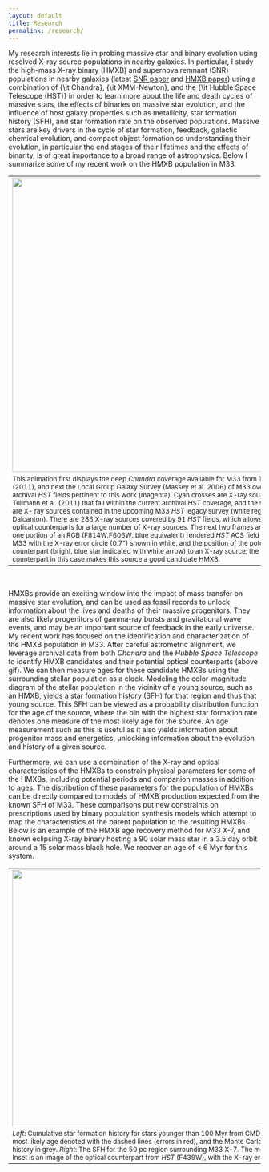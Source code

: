 ```yaml
---
layout: default
title: Research
permalink: /research/
---
```



My research interests lie in probing massive star and binary evolution using resolved X-ray source populations in nearby galaxies. In particular, I study the high-mass X-ray binary (HMXB) and supernova remnant (SNR) populations in nearby galaxies (latest [SNR paper](https://arxiv.org/abs/1708.01239) and [HMXB paper](../docs/m33hmxb_paper.pdf)) using a combination of {\it Chandra}, {\it XMM-Newton}, and the {\it Hubble Space Telescope (HST)} in order to learn more about the life and death cycles of massive stars, the effects of binaries on massive star evolution, and the influence of host galaxy properties such as metallicity, star formation history (SFH), and star formation rate on the observed populations. Massive stars are key drivers in the cycle of star formation, feedback, galactic chemical evolution, and compact object formation so understanding their evolution, in particular the end stages of their lifetimes and the effects of binarity, is of great importance to a broad range of astrophysics. Below I summarize some of my recent work on the HMXB population in M33. 

<table class="image" align="center">
<tr><td><img src="../images/m33coverage.gif" height="588px" width="600px"></td></tr>
<tr><td class="caption" style="width: 345px"><font size="2">This animation first displays the deep <i>Chandra</i> coverage available for M33 from Tullmann et al. (2011), and next the Local Group Galaxy Survey (Massey et al. 2006) of M33 overlaid with the archival <i>HST</i> fields pertinent to this work (magenta). Cyan crosses are X-ray sources from Tullmann et al. (2011) that fall within the current archival <i>HST</i> coverage, and the white crosses are X- ray sources contained in the upcoming M33 <i>HST</i> legacy survey (white regions; PI: J. Dalcanton). There are 286 X-ray sources covered by 91 <i>HST</i> fields, which allows us to identify optical counterparts for a large number of X-ray sources. The next two frames are zoom-ins on one portion of an RGB (F814W,F606W, blue equivalent) rendered <i>HST</i> ACS field from the disk of M33 with the X-ray error circle (0.7") shown in white, and the position of the potential optical counterpart (bright, blue star indicated with white arrow) to an X-ray source; the optical counterpart in this case makes this source a good candidate HMXB.</font></td></tr>
</table><br>


HMXBs provide an exciting window into the impact of mass transfer on massive star evolution, and can be used as fossil records to unlock information about the lives and deaths of their massive progenitors. They are also likely progenitors of gamma-ray bursts and gravitational wave events, and may be an important source of feedback in the early universe. My recent work has focused on the identification and characterization of the HMXB population in M33. After careful astrometric alignment, we leverage archival data from both *Chandra* and the *Hubble Space Telescope* to identify HMXB candidates and their potential optical counterparts (above gif). We can then measure ages for these candidate HMXBs using the surrounding stellar population as a clock. Modeling the color-magnitude diagram of the stellar population in the vicinity of a young source, such as an HMXB, yields a star formation history (SFH) for that region and thus that young source. This SFH can be viewed as a probability distribution function for the age of the source, where the bin with the highest star formation rate denotes one measure of the most likely age for the source. An age measurement such as this is useful as it also yields information about progenitor mass and energetics, unlocking information about the evolution and history of a given source. 

Furthermore, we can use a combination of the X-ray and optical characteristics of the HMXBs to constrain physical parameters for some of the HMXBs, including potential periods and companion masses in addition to ages. The distribution of these parameters for the population of HMXBs can be directly compared to models of HMXB production expected from the known SFH of M33. These comparisons put new constraints on prescriptions used by binary population synthesis models which attempt to map the characteristics of the parent population to the resulting HMXBs. Below is an example of the HMXB age recovery method for M33 X-7, and known eclipsing X-ray binary hosting a 90 solar mass star in a 3.5 day orbit around a 15 solar mass black hole. We recover an age of < 6 Myr for this system. 

<table class="image" align="center">
<tr><td><img src="../images/hmxb225_ex.png" height="513px" width="800px"></td></tr>
<tr><td class="caption" style="width: 345px"><font size="2"><i>Left</i>: Cumulative star formation history for stars younger than 100 Myr from CMD fitting using MATCH (Dolphin 2002), with the most likely age denoted with the dashed lines (errors in red), and the Monte Carlo derived errors on the cumulative star formation history in grey. <i>Right</i>: The SFH for the 50 pc region surrounding M33 X-7. The most likely age for this HMXB candidate is < 6 Myr. Inset is an image of the optical counterpart from <i>HST</i> (F439W), with the X-ray error circle in cyan.</font></td></tr>

